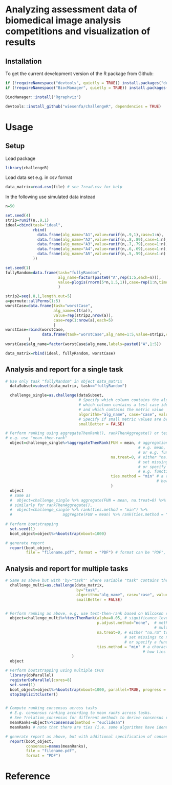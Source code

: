 Analyzing assessment data of biomedical image analysis competitions and
visualization of results
================

<!-- README.md is generated from README.Rmd. Please edit that file -->

## Installation

<!-- To get the current released version from CRAN: -->

<!-- ```{r} -->

<!-- ## install challengeR from CRAN -->

<!-- install.packages("challengeR") -->

<!-- ``` -->

To get the current development version of the R package from
Github:

``` r
if (!requireNamespace("devtools", quietly = TRUE)) install.packages("devtools")
if (!requireNamespace("BiocManager", quietly = TRUE)) install.packages("BiocManager")

BiocManager::install("Rgraphviz")

devtools::install_github("wiesenfa/challengeR", dependencies = TRUE)
```

# Usage

## Setup

Load
package

``` r
library(challengeR)
```

<!-- # Visualization of the impact of priors in terms of effective sample size -->

<!-- This section (same as `vignette("vignettePlanning", package = "ESS")`)  visualizes how `plotECSS()` can be used to quantify the impact of a prior (including mixture priors and empirical Bayes power priors/commensurate priors) in terms of effective current sample sizes on a grid of true values of the data generating process. -->

Load data set e.g. in csv format

``` r
data_matrix=read.csv(file) # see ?read.csv for help
```

In the following use simulated data instead

``` r
n=50

set.seed(4)
strip=runif(n,.9,1)
ideal=cbind(task="ideal",
            rbind(
              data.frame(alg_name="A1",value=runif(n,.9,1),case=1:n),
              data.frame(alg_name="A2",value=runif(n,.8,.89),case=1:n),
              data.frame(alg_name="A3",value=runif(n,.7,.79),case=1:n),
              data.frame(alg_name="A4",value=runif(n,.6,.69),case=1:n),
              data.frame(alg_name="A5",value=runif(n,.5,.59),case=1:n)
            ))

set.seed(1)
fullyRandom=data.frame(task="fullyRandom",
                       alg_name=factor(paste0("A",rep(1:5,each=n))),
                       value=plogis(rnorm(5*n,1.5,1)),case=rep(1:n,times=5)
                       )

strip2=seq(.8,1,length.out=5)
a=permute::allPerms(1:5)
worstCase=data.frame(task="worstCase",
                     alg_name=c(t(a)),
                     value=rep(strip2,nrow(a)),
                     case=rep(1:nrow(a),each=5)
                     )
worstCase=rbind(worstCase,
                data.frame(task="worstCase",alg_name=1:5,value=strip2,case=max(worstCase$case)+1)
          )
worstCase$alg_name=factor(worstCase$alg_name,labels=paste0("A",1:5))

data_matrix=rbind(ideal, fullyRandom, worstCase)
```

## Analysis and report for a single task

``` r
# Use only task "fullyRandom" in object data_matrix
  dataSubset=subset(data_matrix, task=="fullyRandom")

  challenge_single=as.challenge(dataSubset, 
                                # Specify which column contains the algorithm, 
                                # which column contains a test case identifier 
                                # and which contains the metric value
                                algorithm="alg_name", case="case", value="value", 
                                # Specify if small metric values are better
                                smallBetter = FALSE)

# Perform ranking using aggregateThenRank(), rankThenAggregate() or testThenRank(), 
# e.g. use "mean-then-rank"
  object=challenge_single%>%aggregateThenRank(FUN = mean, # aggregation function, 
                                                          # e.g. mean, median, min, max, 
                                                          # or e.g. function(x) quantile(x, probs=0.05)
                                              na.treat=0, # either "na.rm" to remove missing data, 
                                                          # set missings to numeric value (e.g. 0) 
                                                          # or specify a function, 
                                                          # e.g. function(x) min(x)
                                              ties.method = "min" # a character string specifying 
                                                                  # how ties are treated, see ?base::rank
                                              )  
  object
  # same as
  #  object=challenge_single %>% aggregate(FUN = mean, na.treat=0) %>% rank(ties.method = "min")
  # similarly for rankThenAggregate(),
  #  object=challenge_single %>% rank(ties.method = "min") %>% 
  #                      aggregate(FUN = mean) %>% rank(ties.method = "min")
  
# Perform bootstrapping
  set.seed(1)
  boot_object=object%>%bootstrap(nboot=1000)

# generate report
  report(boot_object, 
         file = "filename.pdf", format = "PDF") # format can be "PDF", "HTML" or "Word"
```

## Analysis and report for multiple tasks

``` r
# Same as above but with 'by="task"' where variable "task" contains the task identifier
  challenge_multi=as.challenge(data_matrix, 
                               by="task", 
                               algorithm="alg_name", case="case", value="value", 
                               smallBetter = FALSE)


# Perform ranking as above, e.g. use test-then-rank based on Wilcoxon signed rank test
  object=challenge_multi%>%testThenRank(alpha=0.05, # significance level
                                        p.adjust.method="none",  # method for adjustment for 
                                                                 # multiple testing, see ?p.adjust
                                        na.treat=0, # either "na.rm" to remove missing data, 
                                                    # set missings to numeric value (e.g. 0) 
                                                    # or specify a function, e.g. function(x) min(x)
                                        ties.method = "min" # a character string specifying 
                                                            # how ties are treated, see ?base::rank
                             )
  object

# Perform bootstrapping using multiple CPUs
  library(doParallel)
  registerDoParallel(cores=8)  
  set.seed(1)
  boot_object=object%>%bootstrap(nboot=1000, parallel=TRUE, progress = "none")
  stopImplicitCluster()


# Compute ranking consensus across tasks
  # E.g. consensus ranking according to mean ranks across tasks. 
  # See ?relation_consensus for different methods to derive consensus ranking
  meanRanks=object%>%consensus(method = "euclidean") 
  meanRanks # note that there are ties (i.e. some algorithms have identical mean rank)

# generate report as above, but with additional specification of consensus ranking
  report(boot_object, 
         consensus=names(meanRanks),
         file = "filename.pdf", 
         format = "PDF")
```

# Reference

<!-- Wiesenfarth, M., Maier-Hein, L., Reinke, A., Kopp-Schneider, A.. Challenge Visualization  -->

<!-- *Journal*. -->
